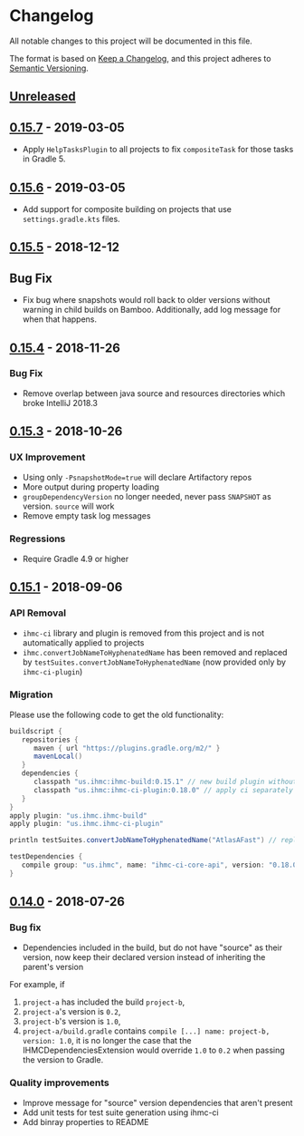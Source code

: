 # Changelog
All notable changes to this project will be documented in this file.

The format is based on [Keep a Changelog](https://keepachangelog.com/en/1.0.0/),
and this project adheres to [Semantic Versioning](https://semver.org/spec/v2.0.0.html).

## [Unreleased]

## [0.15.7] - 2019-03-05
- Apply `HelpTasksPlugin` to all projects to fix `compositeTask` for those tasks in Gradle 5.

## [0.15.6] - 2019-03-05
- Add support for composite building on projects that use `settings.gradle.kts` files.

## [0.15.5] - 2018-12-12
## Bug Fix

- Fix bug where snapshots would roll back to older versions without warning in child builds on Bamboo. Additionally, add log message for when that happens.

## [0.15.4] - 2018-11-26
### Bug Fix

- Remove overlap between java source and resources directories which broke IntelliJ 2018.3

## [0.15.3] - 2018-10-26
### UX Improvement

- Using only `-PsnapshotMode=true` will declare Artifactory repos
- More output during property loading
- `groupDependencyVersion` no longer needed, never pass `SNAPSHOT` as version. `source` will work
- Remove empty task log messages

### Regressions

- Require Gradle 4.9 or higher

## [0.15.1] - 2018-09-06
### API Removal

- `ihmc-ci` library and plugin is removed from this project and is not automatically applied to projects
- `ihmc.convertJobNameToHyphenatedName` has been removed and replaced by
`testSuites.convertJobNameToHyphenatedName` (now provided only by `ihmc-ci-plugin`)

### Migration

Please use the following code to get the old functionality:

```groovy
buildscript {
   repositories {
      maven { url "https://plugins.gradle.org/m2/" }
      mavenLocal()
   }
   dependencies {
      classpath "us.ihmc:ihmc-build:0.15.1" // new build plugin without ci
      classpath "us.ihmc:ihmc-ci-plugin:0.18.0" // apply ci separately now
   }
}
apply plugin: "us.ihmc.ihmc-build"
apply plugin: "us.ihmc.ihmc-ci-plugin"

println testSuites.convertJobNameToHyphenatedName("AtlasAFast") // replaces removed method

testDependencies {
   compile group: "us.ihmc", name: "ihmc-ci-core-api", version: "0.18.0" // these were auto included before
}
```

## [0.14.0] - 2018-07-26
### Bug fix

- Dependencies included in the build, but do not have "source" as their version, now keep their declared version instead of inheriting the parent's version

For example, if 
1. `project-a` has included the build `project-b`,
1. `project-a`'s version is `0.2`,
1. `project-b`'s version is `1.0`,
1. `project-a/build.gradle` contains `compile [...] name: project-b, version: 1.0`,
it is no longer the case that the IHMCDependenciesExtension would override `1.0` to `0.2` when passing the version to Gradle.

### Quality improvements

- Improve message for "source" version dependencies that aren't present
- Add unit tests for test suite generation using ihmc-ci
- Add binray properties to README

[Unreleased]: https://github.com/ihmcrobotics/ihmc-build/compare/0.15.7...HEAD
[0.15.7]: https://github.com/ihmcrobotics/ihmc-build/compare/0.15.6...0.15.7
[0.15.6]: https://github.com/ihmcrobotics/ihmc-build/compare/0.15.5...0.15.6
[0.15.5]: https://github.com/ihmcrobotics/ihmc-build/compare/0.15.4...0.15.5
[0.15.4]: https://github.com/ihmcrobotics/ihmc-build/compare/0.15.3...0.15.4
[0.15.3]: https://github.com/ihmcrobotics/ihmc-build/compare/0.15.1...0.15.3
[0.15.1]: https://github.com/ihmcrobotics/ihmc-build/compare/0.14.0...0.15.1
[0.14.0]: https://github.com/ihmcrobotics/ihmc-build/releases/tag/0.14.0